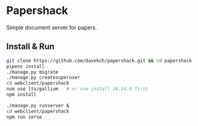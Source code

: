 # Papershack

Simple document server for papers.

## Install & Run

```bash
git clone https://github.com/davekch/papershack.git && cd papershack
pipenv install
./manage.py migrate
./manage.py createsuperuser
cd webclient/papershack
nvm use lts/gallium   # or nvm install 16.14.0 first
npm install
```

```bash
./manage.py runserver &
cd webclient/papershack
npm run serve
```